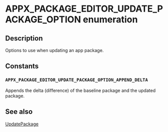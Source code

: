 # APPX_PACKAGE_EDITOR_UPDATE_PACKAGE_OPTION enumeration

## Description

Options to use when updating an app package.

## Constants

### `APPX_PACKAGE_EDITOR_UPDATE_PACKAGE_OPTION_APPEND_DELTA`

Appends the delta (difference) of the baseline package and the updated package.

## See also

[UpdatePackage](https://learn.microsoft.com/windows/desktop/api/appxpackaging/nf-appxpackaging-iappxpackageeditor-updatepackage)